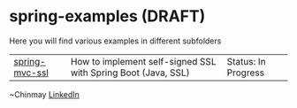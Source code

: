 # spring-examples  (DRAFT)
Here you will find various examples in different subfolders

<table>
  <tr>
    <td><a href="https://github.com/chinmay-anand/spring-mvc-ssl" target="_blank">spring-mvc-ssl</a></td><td>How to implement self-signed SSL with Spring Boot (Java, SSL)</td><td>Status: In Progress</td>
  </tr>
</table>

~Chinmay [LinkedIn](<https://www.linkedin.com/in/chinmay-anand-a952622/>)
